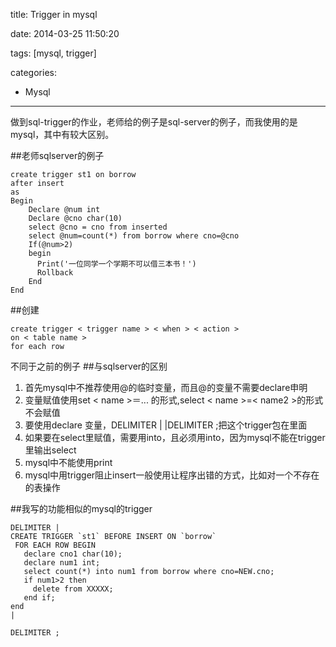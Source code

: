 title: Trigger in mysql

date: 2014-03-25 11:50:20

tags: [mysql, trigger]

categories:
- Mysql

---
做到sql-trigger的作业，老师给的例子是sql-server的例子，而我使用的是mysql，其中有较大区别。
<!-- more -->
##老师sqlserver的例子
```
create trigger st1 on borrow
after insert 
as
Begin
    Declare @num int
    Declare @cno char(10)
    select @cno = cno from inserted
    select @num=count(*) from borrow where cno=@cno
    If(@num>2)
    begin
      Print('一位同学一个学期不可以借三本书！')
      Rollback
    End
End 
```

##创建
```
create trigger < trigger name > < when > < action >
on < table name >
for each row
```
不同于之前的例子
##与sqlserver的区别
1. 首先mysql中不推荐使用@<name>的临时变量，而且@<name>的变量不需要declare申明
2. 变量赋值使用set < name >＝... 的形式,select < name >=< name2 >的形式不会赋值
3. 要使用declare 变量，DELIMITER |   |DELIMITER ;把这个trigger包在里面
4. 如果要在select里赋值，需要用into，且必须用into，因为mysql不能在trigger里输出select
5. mysql中不能使用print
6. mysql中用trigger阻止insert一般使用让程序出错的方式，比如对一个不存在的表操作

##我写的功能相似的mysql的trigger
```
DELIMITER |
CREATE TRIGGER `st1` BEFORE INSERT ON `borrow`
 FOR EACH ROW BEGIN
   declare cno1 char(10);
   declare num1 int;
   select count(*) into num1 from borrow where cno=NEW.cno;
   if num1>2 then
   	 delete from XXXXX;
   end if;
end
|

DELIMITER ;
```

